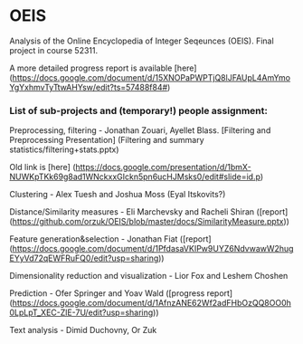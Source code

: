 # OEIS

Analysis of the Online Encyclopedia of Integer Seqeunces (OEIS). 
Final project in course 52311. 

A more detailed progress report is available [here] 
(https://docs.google.com/document/d/15XNOPaPWPTjQ8lJFAUpL4AmYmoYgYxhmvTyTtwAHYsw/edit?ts=57488f84#)



### List of sub-projects and (temporary!) people assignment: 


Preprocessing, filtering - Jonathan Zouari, Ayellet Blass. [Filtering and Preprocessing Presentation] 
(Filtering and summary statistics/filtering+stats.pptx)

Old link is [here] 
(https://docs.google.com/presentation/d/1bmX-NUWKpTKk69g8ad1WNckxxGIckn5pn6ucHJMsks0/edit#slide=id.p)

Clustering - Alex Tuesh and Joshua Moss (Eyal Itskovits?)

Distance/Similarity measures - Eli Marchevsky and Racheli Shiran ([report] (https://github.com/orzuk/OEIS/blob/master/docs/SimilarityMeasure.pptx))

Feature generation&selection  - Jonathan Fiat ([report] (https://docs.google.com/document/d/1PfdasaVKIPw9UYZ6NdvwawW2hugEYyVd72qEWFRuFQ0/edit?usp=sharing)) 

Dimensionality reduction and visualization - Lior Fox and Leshem Choshen

Prediction - Ofer Springer and Yoav Wald ([progress report] (https://docs.google.com/document/d/1AfnzANE62Wf2adFHbOzQQ8OO0h0LpLpT_XEC-ZlE-7U/edit?usp=sharing))

Text analysis - Dimid Duchovny, Or Zuk



